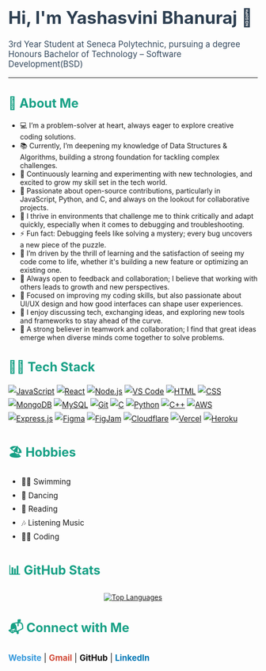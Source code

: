 <h1 style="font-size:2.5em; color: #2C3E50;">Hi, I'm Yashasvini Bhanuraj 👋</h1>

<p style="font-size:1.2em; color: #34495E;">3rd Year Student at Seneca Polytechnic, pursuing a degree Honours Bachelor of Technology – Software Development(BSD)</p>

<hr>

<h2 style="font-size:1.8em; color: #16A085;">🧐 About Me</h2>
<ul>
  <li>💻 I’m a problem-solver at heart, always eager to explore creative coding solutions.</li>
  <li>📚 Currently, I’m deepening my knowledge of Data Structures & Algorithms, building a strong foundation for tackling complex challenges.</li>
  <li>🌱 Continuously learning and experimenting with new technologies, and excited to grow my skill set in the tech world.</li>
  <li>🌟 Passionate about open-source contributions, particularly in JavaScript, Python, and C, and always on the lookout for collaborative projects.</li>
  <li>🧩 I thrive in environments that challenge me to think critically and adapt quickly, especially when it comes to debugging and troubleshooting.</li>
  <li>⚡ Fun fact: Debugging feels like solving a mystery; every bug uncovers a new piece of the puzzle.</li>
  <li>🚀 I’m driven by the thrill of learning and the satisfaction of seeing my code come to life, whether it's building a new feature or optimizing an existing one.</li>
  <li>🔄 Always open to feedback and collaboration; I believe that working with others leads to growth and new perspectives.</li>
  <li>🎯 Focused on improving my coding skills, but also passionate about UI/UX design and how good interfaces can shape user experiences.</li>
  <li>💬 I enjoy discussing tech, exchanging ideas, and exploring new tools and frameworks to stay ahead of the curve.</li>
  <li>🤝 A strong believer in teamwork and collaboration; I find that great ideas emerge when diverse minds come together to solve problems.</li>
</ul>

<h2 style="font-size:1.8em; color: #16A085;">👨‍💻 Tech Stack</h2>

<p style="font-size:1.1em; line-height: 1.8;">
  <a href="https://www.javascript.com/"><img src="https://img.shields.io/badge/JavaScript-ES6-yellow" alt="JavaScript" /></a>
  <a href="https://reactjs.org/"><img src="https://img.shields.io/badge/React-16.8-blue" alt="React" /></a>
  <a href="https://nodejs.org/"><img src="https://img.shields.io/badge/Node.js-14.17-green" alt="Node.js" /></a>
  <a href="https://code.visualstudio.com/"><img src="https://img.shields.io/badge/VS%20Code-1.60-purple" alt="VS Code" /></a>
  <a href="https://developer.mozilla.org/en-US/docs/Web/HTML"><img src="https://img.shields.io/badge/HTML-5-orange" alt="HTML" /></a>
  <a href="https://developer.mozilla.org/en-US/docs/Web/CSS"><img src="https://img.shields.io/badge/CSS-3-blue" alt="CSS" /></a>
  <a href="https://www.mongodb.com/"><img src="https://img.shields.io/badge/MongoDB-latest-green" alt="MongoDB" /></a>
  <a href="https://www.mysql.com/"><img src="https://img.shields.io/badge/MySQL-8.0-blue" alt="MySQL" /></a>
  <a href="https://git-scm.com/"><img src="https://img.shields.io/badge/Git-latest-orange" alt="Git" /></a>
  <a href="https://en.wikipedia.org/wiki/C_(programming_language)"><img src="https://img.shields.io/badge/C-99-blue" alt="C" /></a>
  <a href="https://www.python.org/"><img src="https://img.shields.io/badge/Python-3.9-blue" alt="Python" /></a>
  <a href="https://en.cppreference.com/w/cpp/17"><img src="https://img.shields.io/badge/C++-17-green" alt="C++" /></a>
  <a href="https://aws.amazon.com/"><img src="https://img.shields.io/badge/AWS-EC2-blue" alt="AWS" /></a>
  <a href="https://expressjs.com/"><img src="https://img.shields.io/badge/Express.js-latest-blue" alt="Express.js" /></a>
  <a href="https://www.figma.com/"><img src="https://img.shields.io/badge/Figma-latest-orange" alt="Figma" /></a>
  <a href="https://www.figma.com/figjam/"><img src="https://img.shields.io/badge/FigJam-latest-blue" alt="FigJam" /></a>
  <a href="https://www.cloudflare.com/"><img src="https://img.shields.io/badge/Cloudflare-latest-green" alt="Cloudflare" /></a>
  <a href="https://vercel.com/"><img src="https://img.shields.io/badge/Vercel-latest-black" alt="Vercel" /></a>
  <a href="https://www.heroku.com/"><img src="https://img.shields.io/badge/Deployment-Heroku-orange" alt="Heroku" /></a>
</p>

<h2 style="font-size:1.8em; color: #16A085;">🏖️ Hobbies</h2>

<ul style="font-size:1.1em; line-height: 1.8;">
  <li>🏊‍♂️ Swimming</li>
  <li>💃 Dancing</li>
  <li>📖 Reading</li>
  <li>🎶 Listening Music</li>
  <li>🧑‍💻 Coding</li>
</ul>

<h2 style="font-size:1.8em; color: #16A085;">📊 GitHub Stats</h2>

<div align="center">
  <a href="https://github-readme-stats.vercel.app/api/top-langs/?username=yashasvini2003" target="_blank">
    <img src="https://github-readme-stats.vercel.app/api/top-langs/?username=yashasvini2003&layout=compact&theme=radical" alt="Top Languages" />
  </a>
</div>

<h2 style="font-size:1.8em; color: #16A085;">📬 Connect with Me</h2>

<div style="font-size:1.2em; line-height: 1.8;">
  <a href="https://yashasvini-bhanuraj.netlify.app/" style="text-decoration: none; color: #3498DB; font-weight: bold;">Website</a> | 
  <a href="mailto:yashasvinibhanuraj29@gmail.com" style="text-decoration: none; color: #D14836; font-weight: bold;">Gmail</a> | 
  <a href="https://github.com/yashasvini2003" style="text-decoration: none; color: #111010; font-weight: bold;">GitHub</a> | 
  <a href="https://www.linkedin.com/in/yashasvini-bhanuraj/" style="text-decoration: none; color: #0077B5; font-weight: bold;">LinkedIn</a>
</div>
